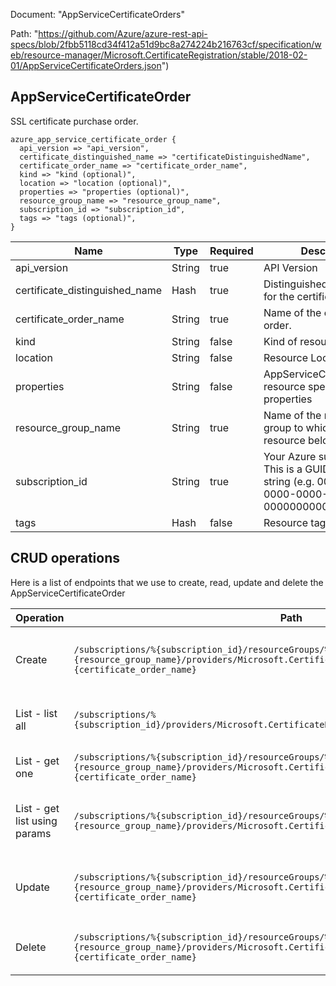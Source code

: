 Document: "AppServiceCertificateOrders"


Path: "https://github.com/Azure/azure-rest-api-specs/blob/2fbb5118cd34f412a51d9bc8a274224b216763cf/specification/web/resource-manager/Microsoft.CertificateRegistration/stable/2018-02-01/AppServiceCertificateOrders.json")

## AppServiceCertificateOrder

SSL certificate purchase order.

```puppet
azure_app_service_certificate_order {
  api_version => "api_version",
  certificate_distinguished_name => "certificateDistinguishedName",
  certificate_order_name => "certificate_order_name",
  kind => "kind (optional)",
  location => "location (optional)",
  properties => "properties (optional)",
  resource_group_name => "resource_group_name",
  subscription_id => "subscription_id",
  tags => "tags (optional)",
}
```

| Name        | Type           | Required       | Description       |
| ------------- | ------------- | ------------- | ------------- |
|api_version | String | true | API Version |
|certificate_distinguished_name | Hash | true | Distinguished name to use for the certificate order. |
|certificate_order_name | String | true | Name of the certificate order. |
|kind | String | false | Kind of resource. |
|location | String | false | Resource Location. |
|properties | String | false | AppServiceCertificateOrder resource specific properties |
|resource_group_name | String | true | Name of the resource group to which the resource belongs. |
|subscription_id | String | true | Your Azure subscription ID. This is a GUID-formatted string (e.g. 00000000-0000-0000-0000-000000000000). |
|tags | Hash | false | Resource tags. |



## CRUD operations

Here is a list of endpoints that we use to create, read, update and delete the AppServiceCertificateOrder

| Operation | Path | Verb | Description | OperationID |
| ------------- | ------------- | ------------- | ------------- | ------------- |
|Create|`/subscriptions/%{subscription_id}/resourceGroups/%{resource_group_name}/providers/Microsoft.CertificateRegistration/certificateOrders/%{certificate_order_name}`|Put|Create or update a certificate purchase order.|AppServiceCertificateOrders_CreateOrUpdate|
|List - list all|`/subscriptions/%{subscription_id}/providers/Microsoft.CertificateRegistration/certificateOrders`|Get|List all certificate orders in a subscription.|AppServiceCertificateOrders_List|
|List - get one|`/subscriptions/%{subscription_id}/resourceGroups/%{resource_group_name}/providers/Microsoft.CertificateRegistration/certificateOrders/%{certificate_order_name}`|Get|Get a certificate order.|AppServiceCertificateOrders_Get|
|List - get list using params|`/subscriptions/%{subscription_id}/resourceGroups/%{resource_group_name}/providers/Microsoft.CertificateRegistration/certificateOrders`|Get|Get certificate orders in a resource group.|AppServiceCertificateOrders_ListByResourceGroup|
|Update|`/subscriptions/%{subscription_id}/resourceGroups/%{resource_group_name}/providers/Microsoft.CertificateRegistration/certificateOrders/%{certificate_order_name}`|Put|Create or update a certificate purchase order.|AppServiceCertificateOrders_CreateOrUpdate|
|Delete|`/subscriptions/%{subscription_id}/resourceGroups/%{resource_group_name}/providers/Microsoft.CertificateRegistration/certificateOrders/%{certificate_order_name}`|Delete|Delete an existing certificate order.|AppServiceCertificateOrders_Delete|
